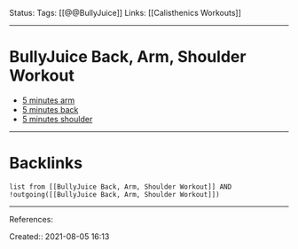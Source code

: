 Status: 
Tags: [[@@BullyJuice]]
Links: [[Calisthenics Workouts]]
___
# BullyJuice Back, Arm, Shoulder Workout
- [5 minutes arm](https://www.youtube.com/watch?v=RTF4ADblouI&ab_channel=BullyJuice)
- [5 minutes back](https://www.youtube.com/watch?v=lhBRwpUc0tg&ab_channel=BullyJuice)
- [5 minutes shoulder](https://www.youtube.com/watch?v=qroFxwXf1EI&list=PLjngT6yRRZHPsjj-CIduSL9FpclppM9qm&index=15&ab_channel=BullyJuice)
___
# Backlinks
```dataview
list from [[BullyJuice Back, Arm, Shoulder Workout]] AND !outgoing([[BullyJuice Back, Arm, Shoulder Workout]])
```
___
References:

Created:: 2021-08-05 16:13